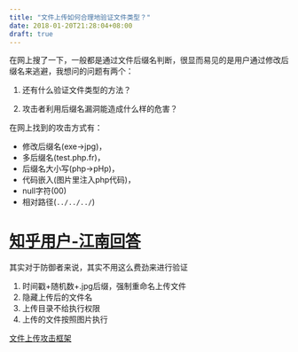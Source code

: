 ```yaml
---
title: "文件上传如何合理地验证文件类型？"
date: 2018-01-20T21:28:04+08:00
draft: true
---
```


在网上搜了一下，一般都是通过文件后缀名判断，很显而易见的是用户通过修改后缀名来逃避，我想问的问题有两个：

1. 还有什么验证文件类型的方法？

2. 攻击者利用后缀名漏洞能造成什么样的危害？

在网上找到的攻击方式有：
 - 修改后缀名(exe->jpg)，
 - 多后缀名(test.php.fr)，
 - 后缀名大小写(php->pHp)，
 - 代码嵌入(图片里注入php代码)，
 - null字符(00)
 - 相对路径(`../../../`)

[知乎用户-江南回答][1]
============
其实对于防御者来说，其实不用这么费劲来进行验证

1. 时间戳+随机数+.jpg后缀，强制重命名上传文件
2. 隐藏上传后的文件名
3. 上传目录不给执行权限
4. 上传的文件按照图片执行

  [文件上传攻击框架][2]


  [1]: http://www.zhihu.com/people/jiang-nan-37-15
  [2]: http://www.owasp.org.cn/OWASP_Training/bypass
